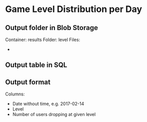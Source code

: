 # Game Level Distribution per Day


## Output folder in Blob Storage

Container: results
Folder: level
Files:

* 

## Output table in SQL


## Output format

Columns:

* Date without time, e.g. 2017-02-14
* Level
* Number of users dropping at given level
